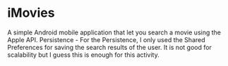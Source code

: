 # iMovies
 A simple Android mobile application that let you search a movie using the Apple API. 
Persistence - For the Persistence, I only used the Shared Preferences for saving the search results of the user. It is not good for scalability but I guess this is enough for this activity.

